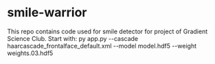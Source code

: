 # smile-warrior
This repo contains code used for smile detector for project of Gradient Science Club.
Start with:
py app.py --cascade  haarcascade_frontalface_default.xml --model  model.hdf5 --weight  weights.03.hdf5